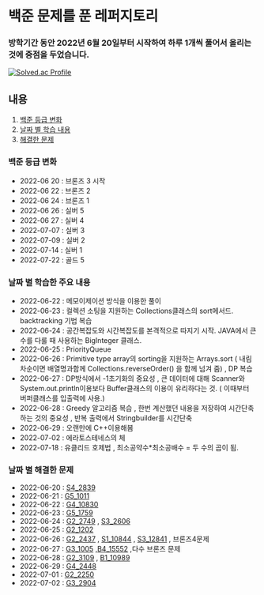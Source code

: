 # 백준 문제를 푼 레퍼지토리
### 방학기간 동안 2022년 6월 20일부터 시작하여 하루 1개씩 풀어서 올리는 것에 중점을 두었습니다. 
[![Solved.ac Profile](http://mazassumnida.wtf/api/v2/generate_badge?boj=cpu500m)](https://solved.ac/cpu500m/)

## 내용
1. [백준 등급 변화](#백준-등급-변화)
2. [날짜 별 학습 내용](#날짜-별-학습한-주요-내용)
3. [해결한 문제](#날짜-별-해결한-문제)


### **백준 등급 변화**
* 2022-06 20 : 브론즈 3 시작
* 2022-06 22 : 브론즈 2
* 2022-06 24 : 브론즈 1
* 2022-06 26 : 실버 5
* 2022-06 27 : 실버 4
* 2022-07-07 : 실버 3
* 2022-07-09 : 실버 2
* 2022-07-14 : 실버 1
* 2022-07-22 : 골드 5

### **날짜 별 학습한 주요 내용**
* 2022-06-22 : 메모이제이션 방식을 이용한 풀이
* 2022-06-23 : 컬렉션 소팅을 지원하는 Collections클래스의 sort메서드.  backtracking 기법 복습
* 2022-06-24 : 공간복잡도와 시간복잡도를 본격적으로 따지기 시작.  JAVA에서 큰 수를 다룰 때 사용하는 BigInteger 클래스.
* 2022-06-25 : PriorityQueue
* 2022-06-26 : Primitive type array의 sorting을 지원하는 Arrays.sort ( 내림차순이면 배열명과함께 Collections.reverseOrder() 을 함께 넘겨 줌) , DP 복습
* 2022-06-27 : DP방식에서 -1초기화의 중요성 , 큰 데이터에 대해 Scanner와 System.out.println이용보다 Buffer클래스의 이용이 유리하다는 것. ( 이때부터 버퍼클래스를 입출력에 사용.)
* 2022-06-28 : Greedy 알고리즘 복습 , 한번 계산했던 내용을 저장하여 시간단축 하는 것의 중요성 , 반복 출력에서 Stringbuilder를  시간단축
* 2022-06-29 : 오랜만에 C++이용해봄 
* 2022-07-02 : 에라토스테네스의 체
* 2022-07-18 : 유클리드 호제법 , 최소공약수*최소공배수 = 두 수의 곱이 됨.

### **날짜 별 해결한 문제**
* 2022-06-20 : [S4_2839](https://github.com/cpu500m/Summer3-1/blob/master/src/Silver/S4_2839.java)
* 2022-06-21 : [G5_1011](https://github.com/cpu500m/Summer3-1/blob/master/src/Gold/G5_1011.java)
* 2022-06-22 : [G4_10830](https://github.com/cpu500m/Summer3-1/blob/master/src/Gold/G4_10830.java)
* 2022-06-23 : [G5_1759](https://github.com/cpu500m/Summer3-1/blob/master/src/Gold/G5_1759.java)
* 2022-06-24 : [G2_2749](https://github.com/cpu500m/Summer3-1/blob/master/src/Gold/G2_2749.java) , [S3_2606](https://github.com/cpu500m/Summer3-1/blob/master/src/Silver/S3_2606.java)
* 2022-06-25 : [G2_1202](https://github.com/cpu500m/Summer3-1/blob/master/src/Gold/G2_1202.java)
* 2022-06-26 : [G2_2437](https://github.com/cpu500m/Summer3-1/blob/master/src/Gold/G2_2437.java) , [S1_10844](https://github.com/cpu500m/Summer3-1/blob/master/src/Silver/S1_10844.java) , [S3_12841](https://github.com/cpu500m/Summer3-1/blob/master/src/Silver/S3_12841.java) , 브론즈4문제
* 2022-06-27 : [G3_1005](https://github.com/cpu500m/Summer3-1/blob/master/src/Gold/G3_1005.java) ,[B4_15552](https://github.com/cpu500m/Summer3-1/blob/master/src/Bronze/B4_15552.java) ,다수 브론즈 문제
* 2022-06-28 : [G2_3109](https://github.com/cpu500m/Summer3-1/blob/master/src/Gold/G2_3109.java) , [B1_10989](https://github.com/cpu500m/Summer3-1/blob/master/src/Bronze/B1_10989.java)
* 2022-06-29 : [G4_2448](https://github.com/cpu500m/Summer3-1/blob/master/src/Gold/G4_2448.cpp)
* 2022-07-01 : [G2_2250](https://github.com/cpu500m/Summer3-1/tree/master/src/Gold)
* 2022-07-02 : [G3_2904](https://github.com/cpu500m/Summer3-1/tree/master/src/Gold)
